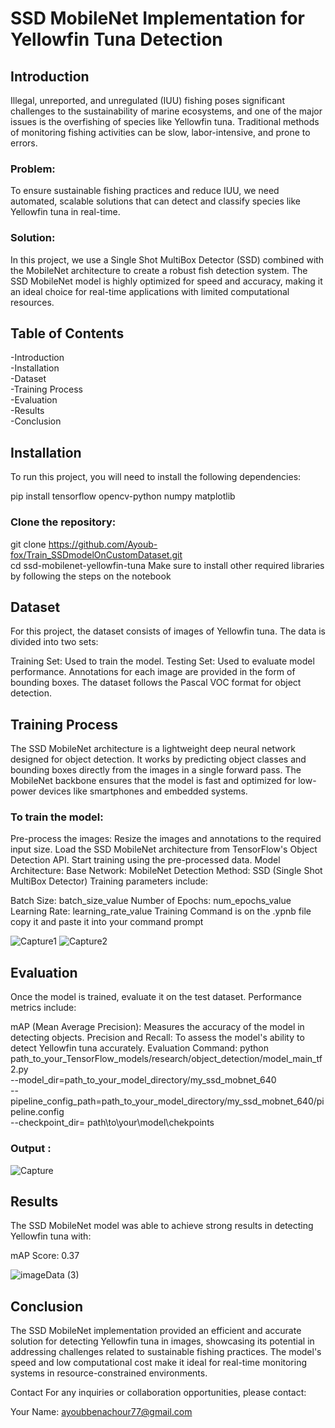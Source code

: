 # SSD MobileNet Implementation for Yellowfin Tuna Detection
## Introduction
Illegal, unreported, and unregulated (IUU) fishing poses significant challenges to the sustainability of marine ecosystems, and one of the major issues is the overfishing of species like Yellowfin tuna. Traditional methods of monitoring fishing activities can be slow, labor-intensive, and prone to errors.

### Problem:
To ensure sustainable fishing practices and reduce IUU, we need automated, scalable solutions that can detect and classify species like Yellowfin tuna in real-time.

### Solution:
In this project, we use a Single Shot MultiBox Detector (SSD) combined with the MobileNet architecture to create a robust fish detection system. The SSD MobileNet model is highly optimized for speed and accuracy, making it an ideal choice for real-time applications with limited computational resources.

## Table of Contents
-Introduction<br>
-Installation<br>
-Dataset<br>
-Training Process<br>
-Evaluation<br>
-Results<br>
-Conclusion<br>
## Installation
To run this project, you will need to install the following dependencies:

pip install tensorflow opencv-python numpy matplotlib
### Clone the repository:

git clone https://github.com/Ayoub-fox/Train_SSDmodelOnCustomDataset.git<br>
cd ssd-mobilenet-yellowfin-tuna
Make sure to install other required libraries by following the steps on the notebook

## Dataset
For this project, the dataset consists of images of Yellowfin tuna. The data is divided into two sets:

Training Set: Used to train the model.
Testing Set: Used to evaluate model performance.
Annotations for each image are provided in the form of bounding boxes. The dataset follows the Pascal VOC format for object detection.

## Training Process
The SSD MobileNet architecture is a lightweight deep neural network designed for object detection. It works by predicting object classes and bounding boxes directly from the images in a single forward pass. The MobileNet backbone ensures that the model is fast and optimized for low-power devices like smartphones and embedded systems.

### To train the model:

Pre-process the images: Resize the images and annotations to the required input size.
Load the SSD MobileNet architecture from TensorFlow's Object Detection API.
Start training using the pre-processed data.
Model Architecture:
Base Network: MobileNet
Detection Method: SSD (Single Shot MultiBox Detector)
Training parameters include:

Batch Size: batch_size_value
Number of Epochs: num_epochs_value
Learning Rate: learning_rate_value
Training Command is on the .ypnb file copy it and paste it into your command prompt

![Capture1](https://github.com/user-attachments/assets/b1a77ff0-b86b-4cd4-81fa-3db5da814367) ![Capture2](https://github.com/user-attachments/assets/df0e943b-0a65-4bb8-bd10-a3f30e7c9253)

## Evaluation
Once the model is trained, evaluate it on the test dataset. Performance metrics include:

mAP (Mean Average Precision): Measures the accuracy of the model in detecting objects.
Precision and Recall: To assess the model's ability to detect Yellowfin tuna accurately.
Evaluation Command: 
python path_to_your_TensorFlow_models/research/object_detection/model_main_tf2.py \
--model_dir=path_to_your_model_directory/my_ssd_mobnet_640 \
--pipeline_config_path=path_to_your_model_directory/my_ssd_mobnet_640/pipeline.config \
--checkpoint_dir= path\to\your\model\chekpoints
### Output :

![Capture](https://github.com/user-attachments/assets/7d9c9237-621d-4e90-85a9-b1c368814e28)

## Results
The SSD MobileNet model was able to achieve strong results in detecting Yellowfin tuna with:

mAP Score: 0.37

![imageData (3)](https://github.com/user-attachments/assets/99ec4a5c-bc34-479f-ad8a-37348c36b302)

## Conclusion
The SSD MobileNet implementation provided an efficient and accurate solution for detecting Yellowfin tuna in images, showcasing its potential in addressing challenges related to sustainable fishing practices. The model's speed and low computational cost make it ideal for real-time monitoring systems in resource-constrained environments.


Contact
For any inquiries or collaboration opportunities, please contact:

Your Name: ayoubbenachour77@gmail.com
